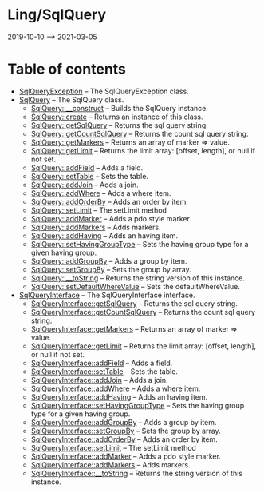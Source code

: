 Ling/SqlQuery
================
2019-10-10 --> 2021-03-05




Table of contents
===========

- [SqlQueryException](https://github.com/lingtalfi/SqlQuery/blob/master/doc/api/Ling/SqlQuery/Exception/SqlQueryException.md) &ndash; The SqlQueryException class.
- [SqlQuery](https://github.com/lingtalfi/SqlQuery/blob/master/doc/api/Ling/SqlQuery/SqlQuery.md) &ndash; The SqlQuery class.
    - [SqlQuery::__construct](https://github.com/lingtalfi/SqlQuery/blob/master/doc/api/Ling/SqlQuery/SqlQuery/__construct.md) &ndash; Builds the SqlQuery instance.
    - [SqlQuery::create](https://github.com/lingtalfi/SqlQuery/blob/master/doc/api/Ling/SqlQuery/SqlQuery/create.md) &ndash; Returns an instance of this class.
    - [SqlQuery::getSqlQuery](https://github.com/lingtalfi/SqlQuery/blob/master/doc/api/Ling/SqlQuery/SqlQuery/getSqlQuery.md) &ndash; Returns the sql query string.
    - [SqlQuery::getCountSqlQuery](https://github.com/lingtalfi/SqlQuery/blob/master/doc/api/Ling/SqlQuery/SqlQuery/getCountSqlQuery.md) &ndash; Returns the count sql query string.
    - [SqlQuery::getMarkers](https://github.com/lingtalfi/SqlQuery/blob/master/doc/api/Ling/SqlQuery/SqlQuery/getMarkers.md) &ndash; Returns an array of marker => value.
    - [SqlQuery::getLimit](https://github.com/lingtalfi/SqlQuery/blob/master/doc/api/Ling/SqlQuery/SqlQuery/getLimit.md) &ndash; Returns the limit array: [offset, length], or null if not set.
    - [SqlQuery::addField](https://github.com/lingtalfi/SqlQuery/blob/master/doc/api/Ling/SqlQuery/SqlQuery/addField.md) &ndash; Adds a field.
    - [SqlQuery::setTable](https://github.com/lingtalfi/SqlQuery/blob/master/doc/api/Ling/SqlQuery/SqlQuery/setTable.md) &ndash; Sets the table.
    - [SqlQuery::addJoin](https://github.com/lingtalfi/SqlQuery/blob/master/doc/api/Ling/SqlQuery/SqlQuery/addJoin.md) &ndash; Adds a join.
    - [SqlQuery::addWhere](https://github.com/lingtalfi/SqlQuery/blob/master/doc/api/Ling/SqlQuery/SqlQuery/addWhere.md) &ndash; Adds a where item.
    - [SqlQuery::addOrderBy](https://github.com/lingtalfi/SqlQuery/blob/master/doc/api/Ling/SqlQuery/SqlQuery/addOrderBy.md) &ndash; Adds an order by item.
    - [SqlQuery::setLimit](https://github.com/lingtalfi/SqlQuery/blob/master/doc/api/Ling/SqlQuery/SqlQuery/setLimit.md) &ndash; The setLimit method
    - [SqlQuery::addMarker](https://github.com/lingtalfi/SqlQuery/blob/master/doc/api/Ling/SqlQuery/SqlQuery/addMarker.md) &ndash; Adds a pdo style marker.
    - [SqlQuery::addMarkers](https://github.com/lingtalfi/SqlQuery/blob/master/doc/api/Ling/SqlQuery/SqlQuery/addMarkers.md) &ndash; Adds markers.
    - [SqlQuery::addHaving](https://github.com/lingtalfi/SqlQuery/blob/master/doc/api/Ling/SqlQuery/SqlQuery/addHaving.md) &ndash; Adds an having item.
    - [SqlQuery::setHavingGroupType](https://github.com/lingtalfi/SqlQuery/blob/master/doc/api/Ling/SqlQuery/SqlQuery/setHavingGroupType.md) &ndash; Sets the having group type for a given having group.
    - [SqlQuery::addGroupBy](https://github.com/lingtalfi/SqlQuery/blob/master/doc/api/Ling/SqlQuery/SqlQuery/addGroupBy.md) &ndash; Adds a group by item.
    - [SqlQuery::setGroupBy](https://github.com/lingtalfi/SqlQuery/blob/master/doc/api/Ling/SqlQuery/SqlQuery/setGroupBy.md) &ndash; Sets the group by array.
    - [SqlQuery::__toString](https://github.com/lingtalfi/SqlQuery/blob/master/doc/api/Ling/SqlQuery/SqlQuery/__toString.md) &ndash; Returns the string version of this instance.
    - [SqlQuery::setDefaultWhereValue](https://github.com/lingtalfi/SqlQuery/blob/master/doc/api/Ling/SqlQuery/SqlQuery/setDefaultWhereValue.md) &ndash; Sets the defaultWhereValue.
- [SqlQueryInterface](https://github.com/lingtalfi/SqlQuery/blob/master/doc/api/Ling/SqlQuery/SqlQueryInterface.md) &ndash; The SqlQueryInterface interface.
    - [SqlQueryInterface::getSqlQuery](https://github.com/lingtalfi/SqlQuery/blob/master/doc/api/Ling/SqlQuery/SqlQueryInterface/getSqlQuery.md) &ndash; Returns the sql query string.
    - [SqlQueryInterface::getCountSqlQuery](https://github.com/lingtalfi/SqlQuery/blob/master/doc/api/Ling/SqlQuery/SqlQueryInterface/getCountSqlQuery.md) &ndash; Returns the count sql query string.
    - [SqlQueryInterface::getMarkers](https://github.com/lingtalfi/SqlQuery/blob/master/doc/api/Ling/SqlQuery/SqlQueryInterface/getMarkers.md) &ndash; Returns an array of marker => value.
    - [SqlQueryInterface::getLimit](https://github.com/lingtalfi/SqlQuery/blob/master/doc/api/Ling/SqlQuery/SqlQueryInterface/getLimit.md) &ndash; Returns the limit array: [offset, length], or null if not set.
    - [SqlQueryInterface::addField](https://github.com/lingtalfi/SqlQuery/blob/master/doc/api/Ling/SqlQuery/SqlQueryInterface/addField.md) &ndash; Adds a field.
    - [SqlQueryInterface::setTable](https://github.com/lingtalfi/SqlQuery/blob/master/doc/api/Ling/SqlQuery/SqlQueryInterface/setTable.md) &ndash; Sets the table.
    - [SqlQueryInterface::addJoin](https://github.com/lingtalfi/SqlQuery/blob/master/doc/api/Ling/SqlQuery/SqlQueryInterface/addJoin.md) &ndash; Adds a join.
    - [SqlQueryInterface::addWhere](https://github.com/lingtalfi/SqlQuery/blob/master/doc/api/Ling/SqlQuery/SqlQueryInterface/addWhere.md) &ndash; Adds a where item.
    - [SqlQueryInterface::addHaving](https://github.com/lingtalfi/SqlQuery/blob/master/doc/api/Ling/SqlQuery/SqlQueryInterface/addHaving.md) &ndash; Adds an having item.
    - [SqlQueryInterface::setHavingGroupType](https://github.com/lingtalfi/SqlQuery/blob/master/doc/api/Ling/SqlQuery/SqlQueryInterface/setHavingGroupType.md) &ndash; Sets the having group type for a given having group.
    - [SqlQueryInterface::addGroupBy](https://github.com/lingtalfi/SqlQuery/blob/master/doc/api/Ling/SqlQuery/SqlQueryInterface/addGroupBy.md) &ndash; Adds a group by item.
    - [SqlQueryInterface::setGroupBy](https://github.com/lingtalfi/SqlQuery/blob/master/doc/api/Ling/SqlQuery/SqlQueryInterface/setGroupBy.md) &ndash; Sets the group by array.
    - [SqlQueryInterface::addOrderBy](https://github.com/lingtalfi/SqlQuery/blob/master/doc/api/Ling/SqlQuery/SqlQueryInterface/addOrderBy.md) &ndash; Adds an order by item.
    - [SqlQueryInterface::setLimit](https://github.com/lingtalfi/SqlQuery/blob/master/doc/api/Ling/SqlQuery/SqlQueryInterface/setLimit.md) &ndash; The setLimit method
    - [SqlQueryInterface::addMarker](https://github.com/lingtalfi/SqlQuery/blob/master/doc/api/Ling/SqlQuery/SqlQueryInterface/addMarker.md) &ndash; Adds a pdo style marker.
    - [SqlQueryInterface::addMarkers](https://github.com/lingtalfi/SqlQuery/blob/master/doc/api/Ling/SqlQuery/SqlQueryInterface/addMarkers.md) &ndash; Adds markers.
    - [SqlQueryInterface::__toString](https://github.com/lingtalfi/SqlQuery/blob/master/doc/api/Ling/SqlQuery/SqlQueryInterface/__toString.md) &ndash; Returns the string version of this instance.




